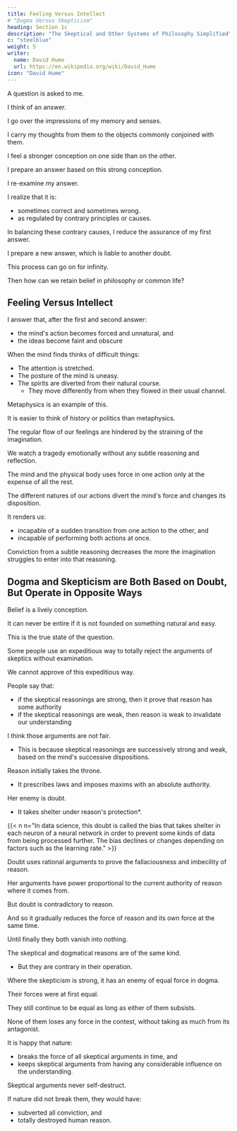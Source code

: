 ```yaml
---
title: Feeling Versus Intellect 
# "Dogma Versus Skepticism"
heading: Section 1c
description: "The Skeptical and Other Systems of Philosophy Simplified"
c: "steelblue"
weight: 5
writer:
  name: David Hume
  url: https://en.wikipedia.org/wiki/David_Hume
icon: "David Hume"
---
```




A question is asked to me.

I think of an answer.

I go over the impressions of my memory and senses.

I carry my thoughts from them to the objects commonly conjoined with them.

I feel a stronger conception on one side than on the other.

I prepare an answer based on this strong conception.

I re-examine my answer.

I realize that it is:
- sometimes correct and sometimes wrong.
- as regulated by contrary principles or causes.

In balancing these contrary causes, I reduce the assurance of my first answer.

I prepare a new answer, which is liable to another doubt.

This process can go on for infinity.

Then how can we retain belief in philosophy or common life?


## Feeling Versus Intellect

I answer that, after the first and second answer:
- the mind's action becomes forced and unnatural, and
- the ideas become faint and obscure

 <!-- even if the principles of judgment and the balancing of opposite causes is the same as at the very start. -->

<!-- Yet their influence on the imagination and the vigour that they add or remove from the thought are not equal. -->

When the mind finds thinks of difficult things:
- The attention is stretched.
- The posture of the mind is uneasy.
- The spirits are diverted from their natural course.
  - They move differently from when they flowed in their usual channel.

<!--  reaches its objects with difficulty, the same principles do not have same effect as in our more natural way of thinking.

The imagination does feel the same way as it felt in its common judgments and opinions.

It will not be very difficult to find similar instances if we want them. -->

Metaphysics is an example of this.

It is easier to think of history or politics than metaphysics.

<!-- The same argument which will convince us in a reasoning on , has less influence on philosopophical subjects.

This is because an effort of thought is needed to understand metaphysical subjects.

But this effort of thought disturbs our feelings which the belief depends on.

The case is the same in other subjects. -->

The regular flow of our feelings are hindered by the straining of the imagination.

We watch a tragedy emotionally without any subtle reasoning and reflection.


<!-- We would never feel anything for a tragedy which portrays its heroes as very ingenious and witty in their misfortunes.

The soul's emotions prevent .

This makes reasoning and reflection equally prejudicial to the emotions. -->


The mind and the physical body uses force in one action only at the expense of all the rest.

<!-- This is more obvious in actions that have different natures. -->

The different natures of our actions divert the mind's force and changes its disposition.

It renders us:
- incapable of a sudden transition from one action to the other, and
- incapable of performing both actions at once.

Conviction from a subtle reasoning decreases the more the imagination struggles to enter into that reasoning.



## Dogma and Skepticism are Both Based on Doubt, But Operate in Opposite Ways

Belief is a lively conception.

It can never be entire if it is not founded on something natural and easy.

This is the true state of the question.

Some people use an expeditious way to totally reject the arguments of skeptics without examination.

We cannot approve of this expeditious way.

 <!-- may have some force and -->
People say that:
- if the skeptical reasonings are strong, then it prove that reason has some authority
- if the skeptical reasonings are weak, then reason is weak to invalidate our understanding

 <!-- the conclusions of our understanding. -->

I think those arguments are not fair.
- This is because skeptical reasonings are successively strong and weak, based on the mind's successive dispositions.

Reason initially takes the throne.
- It prescribes laws and imposes maxims with an absolute authority.

Her enemy is doubt.

- It takes shelter under reason's protection*.

{{< n n="In data science, this doubt is called the bias that takes shelter in each neuron of a neural network in order to prevent some kinds of data from being processed further. The bias declines or changes depending on factors such as the learning rate." >}}


Doubt uses rational arguments to prove the fallaciousness and imbecility of reason.

 <!-- producing a patent under her band and seal. -->

Her arguments have power proportional to the current authority of reason where it comes from.

<!-- This patent initially has an authority proportional to the present and immediate authority of reason, from which it is derived. -->

But doubt is contradictory to reason.

And so it gradually reduces the force of reason and its own force at the same time.

Until finally they both vanish into nothing.

<!-- , by a regular and just reduction. -->

The skeptical and dogmatical reasons are of the same kind.
- But they are contrary in their operation.

Where the skepticism is strong, it has an enemy of equal force in dogma.

Their forces were at first equal.

They still continue to be equal as long as either of them subsists.

None of them loses any force in the contest, without taking as much from its antagonist.

It is happy that nature:
- breaks the force of all skeptical arguments in time, and
- keeps skeptical arguments from having any considerable influence on the understanding.

Skeptical arguments never self-destruct.

If nature did not break them, they would have:
- subverted all conviction, and
- totally destroyed human reason.
